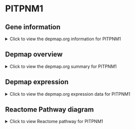 <h1>PITPNM1</h1>

<h2>Gene information</h2>
<details>
  <summary>Click to view the depmap.org information for PITPNM1</summary>
  <iframe src="https://depmap.org/portal/gene/PITPNM1?tab=about" style="border:none;width:100%;height:800px"></iframe>
</details>

<h2>Depmap overview</h2>
<details>
  <summary>Click to view the depmap.org summary for PITPNM1</summary>
  <iframe src="https://depmap.org/portal/gene/PITPNM1?tab=overview" style="border:none;width:100%;height:800px"></iframe>
</details>

<h2>Depmap expression</h2>
<details>
  <summary>Click to view the depmap.org expression data for PITPNM1</summary>
  <iframe src="https://depmap.org/portal/gene/PITPNM1?tab=characterization" style="border:none;width:100%;height:800px"></iframe>
</details>



<h2>Reactome Pathway diagram</h2>
<details>
  <summary>Click to view Reactome pathway for PITPNM1</summary>
  <p>Synthesis of PI</p>
  <iframe src="https://reactome.org/PathwayBrowser/#/R-HSA-1483226" style="border:none;width:100%;height:800px"></iframe>
</details>



